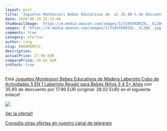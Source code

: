 ```yaml
---
layout: post
title: 'Juguetes Montessori Bebes Educativos de  al 35.90 % de descuento'
date: 2020-08-29 22:15:46
thumbnailImage: 'https://m.media-amazon.com/images/I/510VXXDRZXL._SL200_.jpg'
images: [ 'https://m.media-amazon.com/images/I/510VXXDRZXL._SL200_.jpg' ]
comments: true
category: ofertas
author: ring
slug: B089M5MS7L
description:
actualPrice: 17.96 EUR
comparePrice: 28.02 EUR
inStock: true
---
```


Está [Juguetes Montessori Bebes Educativos de Madera Laberinto Cubo de Actividades 5 EN 1 Laberinto Regalo para Bebés Niños 3 4 5+ Años](https://www.amazon.com/dp/B089M5MS7L/?tag=redken08-20) con 35.90 de descuento por 17.96 EUR (original: 28.02 EUR) en el siguiente enlace!

[![](https://m.media-amazon.com/images/I/510VXXDRZXL._SL200_.jpg)](https://www.amazon.com/dp/B089M5MS7L/?tag=redken08-20)

[Ver la oferta!!](https://www.amazon.com/dp/B089M5MS7L/?tag=redken08-20)

[Consulta otras ofertas en nuestro canal de telegram](https://t.me/s/ofertas25)
